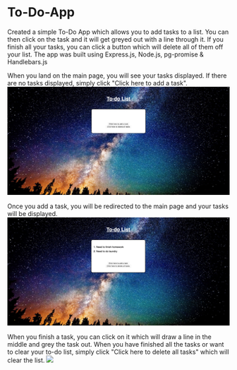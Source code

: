 # To-Do-App
Created a simple To-Do App which allows you to add tasks to a list. You can then click on the task and it will get greyed out with a line through it. If you finish all your tasks, you can click a button which will delete all of them off your list. The app was built using Express.js, Node.js, pg-promise & Handlebars.js

When you land on the main page, you will see your tasks displayed. If there are no tasks displayed, simply click "Click here to add a task".
<img src="/screenshots/mainpage.jpg"/>

Once you add a task, you will be redirected to the main page and your tasks will be displayed.
<img src="/screenshots/addtasks.jpg"/>

When you finish a task, you can click on it which will draw a line in the middle and grey the task out. When you have finished all the tasks or want to clear your to-do list, simply click "Click here to delete all tasks" which will clear the list.
<img src="finishtask.jpg"/>

